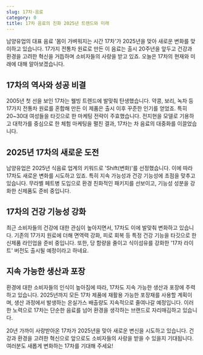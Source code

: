```yaml
---
slug: 17차-음료
category: 0
title: 17차 음료의 진화 2025년 트렌드와 미래
---
```


남양유업의 대표 음료 '몸이 가벼워지는 시간 17차'가 2025년을 맞아 새로운 변화를 맞이하고 있습니다. 17가지 전통차 원료로 만든 이 음료는 출시 20주년을 앞두고 건강과 환경을 고려한 혁신을 거듭하며 소비자들의 사랑을 받고 있죠. 오늘은 17차의 현재와 미래에 대해 알아보겠습니다.

## 17차의 역사와 성공 비결

2005년 첫 선을 보인 17차는 웰빙 트렌드에 발맞춰 탄생했습니다. 약콩, 보리, 녹차 등 17가지 전통차 원료를 혼합해 만든 이 제품은 출시 이후 꾸준한 인기를 얻었죠. 특히 20~30대 여성들을 타깃으로 한 마케팅 전략이 주효했습니다. 전지현을 모델로 기용하고 대학가를 중심으로 한 체험 마케팅을 펼친 결과, 17차는 차 음료의 대중화를 이끌었습니다.

## 2025년 17차의 새로운 도전

남양유업은 2025년 식음료 업계의 키워드로 'Shift(변화)'를 선정했습니다. 이에 따라 17차도 새로운 변화를 시도하고 있죠. 특히 지속 가능성과 건강 기능성에 초점을 맞추고 있습니다. 무라벨 페트병 도입으로 환경 친화적인 패키지를 선보이고, 기능성 성분을 강화한 신제품도 준비 중입니다.

## 17차의 건강 기능성 강화

최근 소비자들의 건강에 대한 관심이 높아지면서, 17차도 이에 발맞춰 변화하고 있습니다. 기존의 17가지 원료에 더해 면역력 강화, 피로 회복 등 특정 건강 기능을 타깃으로 한 신제품 라인업을 준비 중입니다. 또한, 당 함량을 줄이고 식이섬유를 강화한 '17차 라이트' 버전도 출시될 예정이라고 하네요.

## 지속 가능한 생산과 포장

환경에 대한 소비자들의 인식이 높아짐에 따라, 17차도 지속 가능한 생산과 포장에 주력하고 있습니다. 2025년까지 모든 17차 제품에 재활용 가능한 포장재를 사용할 계획이며, 생산 과정에서 발생하는 온실가스 배출량도 지속적으로 줄여나갈 예정입니다. 이러한 노력으로 17차는 단순한 음료를 넘어 환경을 생각하는 브랜드로 자리매김하고 있습니다.

20년 가까이 사랑받아온 17차가 2025년을 맞아 새로운 변신을 시도하고 있습니다. 건강과 환경을 고려한 혁신으로 앞으로도 소비자들의 사랑을 받을 수 있을지 기대됩니다. 여러분도 새롭게 변화하는 17차를 기대해 주세요!